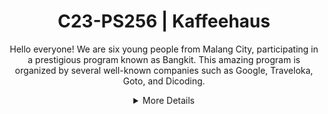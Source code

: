 <h1 align="center"> C23-PS256 | Kaffeehaus</h1>
<p align="center">Hello everyone! We are six young people from Malang City, participating in a prestigious program known as Bangkit. This amazing program is organized by several well-known companies such as Google, Traveloka, Goto, and Dicoding.</p>


<details>
  <summary align="center">More Details</summary>
